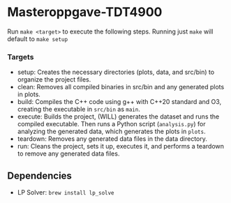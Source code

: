 # Masteroppgave-TDT4900

Run ```make <target>``` to execute the following steps. Running just ```make``` will default to ```make setup```

### Targets

* setup: Creates the necessary directories (plots, data, and src/bin) to organize the project files.
* clean: Removes all compiled binaries in src/bin and any generated plots in plots.
* build: Compiles the C++ code using g++ with C++20 standard and O3, creating the executable in ```src/bin``` as ```main```.
* execute: Builds the project, (WILL) generates the dataset and runs the compiled executable. Then runs a Python script (```analysis.py```) for analyzing the generated data, which generates the plots in ```plots```.
* teardown: Removes any generated data files in the data directory.
* run: Cleans the project, sets it up, executes it, and performs a teardown to remove any generated data files.

## Dependencies
* LP Solver: ```brew install lp_solve```
